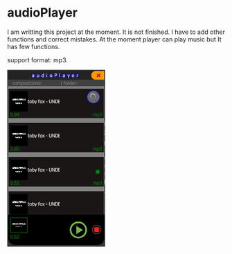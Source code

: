 # audioPlayer
I am writting this project at the moment. It is not finished. I have to add other functions and correct mistakes. 
At the moment player can play music but It has few functions. 

support format: mp3. 


![Screenshot](audioPlayer.png)
